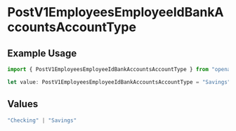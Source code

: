 # PostV1EmployeesEmployeeIdBankAccountsAccountType

## Example Usage

```typescript
import { PostV1EmployeesEmployeeIdBankAccountsAccountType } from "openapi/models/operations";

let value: PostV1EmployeesEmployeeIdBankAccountsAccountType = "Savings";
```

## Values

```typescript
"Checking" | "Savings"
```